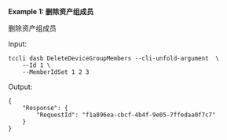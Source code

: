 **Example 1: 删除资产组成员**

删除资产组成员

Input: 

```
tccli dasb DeleteDeviceGroupMembers --cli-unfold-argument  \
    --Id 1 \
    --MemberIdSet 1 2 3
```

Output: 
```
{
    "Response": {
        "RequestId": "f1a896ea-cbcf-4b4f-9e05-7ffedaa0f7c7"
    }
}
```

